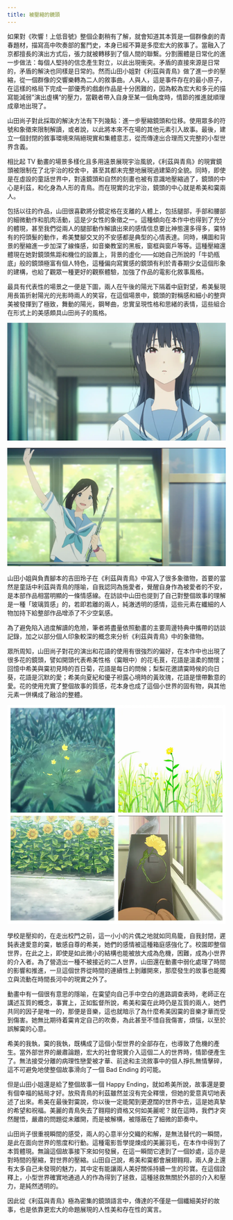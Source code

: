 ```yaml
---
title: 被壓縮的鏡頭
---
```


如果對《吹響！上低音號》整個企劃稍有了解，就會知道其本質是一個群像劇的青春題材，描寫高中吹奏部的奮鬥史，本身已經不算是多麼宏大的敘事了。當融入了京都擅長的演出方式后，張力就被轉移到了個人間的聯繫。分割團體是日常化的進一步做法：每個人堅持的信念產生對立，以此出現衝突。矛盾的直接來源是日常的，矛盾的解決也同樣是日常的。然而山田小姐對《利茲與青鳥》做了進一步的壓縮，從一個群像的交響樂轉為二人的敘事曲。人與人，這是事件存在的最小原子，在這樣的格局下完成一部優秀的戲劇作品是十分困難的，因為較為宏大和多元的描寫能減弱”演出虛構“的壓力，當觀者帶入自身至某一個角度時，情節的推進就順理成章地出現了。

山田尚子對此採取的解決方法有下列幾點：進一步壓縮鏡頭和位移。使用眾多的符號和象徵來限制解讀，或者說，以此將本來不在場的其他元素引入故事。最後，建立一個封閉的敘事環境來隔絕現實和集體意志，從而傳達出合理而又完整的小型世界含義。

相比起 TV 動畫的場景多樣化且多用遠景展現宇治風貌，《利茲與青鳥》的現實鏡頭被限制在了北宇治的校舍中，甚至其都未完整地展現過建築的全貌。同時，即使是在虛設的童話世界中，對遠鏡頭和自然的刻畫也被有意識地壓縮過了，鏡頭的中心是利茲，和化身為人形的青鳥。而在現實的北宇治，鏡頭的中心就是希美和霙兩人。

包括以往的作品，山田很喜歡將分鏡定格在支離的人體上，包括腿部，手部和腰部的細微動作和肌肉活動，這是少女性的象徵之一。這種傾向在本作中也得到了充分的體現，甚至我們從兩人的腿部動作解讀出來的感情信息要比神態還多得多，霙特有的捋頭髮的動作，希美雙腳交叉的不安感都是典型的心情表達。同時，構圖和背景的壓縮進一步加深了線條感，如音樂教室的黑板，窗框與窗戶等等。這種壓縮還體現在她對鏡頭焦距和機位的設置上，背景的虛化——如她自己所說的「牛奶瓶底」般的鏡頭極富有個人特色，這種偏向寫實感的鏡頭有利於青春期少女這個形象的建構，也給了觀眾一種更好的觀察體驗，加強了作品的電影化敘事風格。

最具有代表性的場景之一便是下圖，兩人在午後的陽光下隔着中庭對望，希美髮現用長笛折射陽光的光影時兩人的笑容，在這個場景中，鏡頭的對稱感和細小的整齊美被發揮到了極致，舞動的陽光，鋼琴曲，忠實呈現性格和思緒的表情，這些組合在形式上的美感頗具山田尚子的風格。

![霙](/assets/hakoniwa/S01.webp)

![希美](/assets/hakoniwa/S02.webp)

山田小姐與負責腳本的吉田玲子在《利茲與青鳥》中寫入了很多象徵物，首要的當然是童話中利茲與青鳥的隱喻，自我認同為施愛者，覺醒自身作為被愛者的不安，是本部作品相當明顯的一條情感線。在訪談中山田也提到了自己對整個故事的理解是一種「玻璃質感」的，若即若離的兩人，純澈透明的感情，這些元素在纖細的人物加持下給整部作品增添了不少空氣感。

為了避免陷入過度解讀的危險，筆者將盡量依照動畫的主要周邊特典中攜帶的訪談記錄，加之以部分個人印象較深的概念來分析《利茲與青鳥》中的象徵物。

眾所周知，山田尚子對花的演出和花語的使用有很強烈的偏好，在本作中也出現了很多花的鏡頭，譬如開頭代表希美性格（霙眼中）的花毛茛，花語是溫柔的關懷；回憶中希美與霙初見時的百日菊，花語是每日的問候；梨梨花邀請霙時候的向日葵，花語是沉默的愛；希美向夏紀和優子袒露心境時的黃玫瑰，花語是懷帶歉意的愛。花的使用充實了整個故事的質感，花本身也成了這個小世界的固有物，與其他元素一併構成了融洽的整體。

![四種花語](/assets/hakoniwa/S03.webp)

學校是壓抑的，在走出校門之前，這一小小的片偶之地就如同鳥籠，自我封閉，遲鈍表達愛意的霙，敏感自尊的希美，她們的感情被這種箱庭感強化了。校園即整個世界，在此之上，即使是如此微小的結構也能被放大成為危機，困難，成為小世界的介入者。為了營造出一種不被接近的二人世界，山田還在動畫中弱化處理了時間的影響和推進，一旦這個世界從時間的連續性上剝離開來，那麼發生的故事也能獨立與流動在時間長河中的現實之外了。

動畫中有一個很有意思的隱喻，在霙望向自己手中空白的進路調查表時，老師正在講述互質的概念，事實上，正如監督所說，希美和霙在此時仍是互質的兩人，她們共同的因子是唯一的，那便是音樂，這也就暗示了為什麼希美因霙的音樂才華而受到傷害。她無比期待着霙肯定自己的吹奏，為此甚至不惜自我傷害，煩惱，以至於誤解霙的心意。

希美的我執，霙的我執，既構成了這個小型世界的全部存在，也導致了危機的產生。當外部世界的嚴肅論題，宏大的社會現實介入這個二人的世界時，情節便產生了。無法接受分離的病理性戀愛被才華、前途和主流敘事中的個人掙扎無情擊碎，這不可避免地使整個故事滑向了一個 Bad Ending 的可能。

但是山田小姐還是給了整個故事一個 Happy Ending，就如希美所說，故事還是要有個幸福的結局才好。放飛青鳥的利茲雖然並沒有完全釋懷，但她的愛意真切地表述了出來。希美在最後對霙說，你以後一定能闖到更遼闊的世界中去，這是她真摯的希望和祝福。美麗的青鳥失去了翱翔的資格又何如美麗呢？就在這時，我們才突然醒悟，嚴肅的問題從未離開，而是被解構，被隱蔽在了細微的節奏中。

山田尚子很重視瞬間的感受，兩人的心意半分交織的和解，是無法替代的一瞬間，是此在面向世界的態度和行動。這種電影哲學提煉成的美麗羽毛，在本作中得到了本質體現。無論這個故事接下來如何發展，在這一瞬間它達到了一個妙處，這亦是對時間的壓縮，對世界的壓縮。山田自己說，希美和霙都會展翅翱翔，兩人身上還有太多自己未發現的魅力，其中定有能讓兩人美好關係持續一生的珍寶。在這個詮釋上，小型世界確實地通過人的作為得到了拯救，這種拯救無關於外部的介入和壓力，是純然透明的。

因此從《利茲與青鳥》極為密集的鏡頭語言中，傳達的不僅是一個纖細美好的故事，也是依靠更宏大的命題展現的人性美和存在性的寓言。
